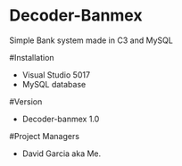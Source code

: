 # Decoder-Banmex
Simple Bank system made in C3 and MySQL 

#Installation
- Visual Studio 5017
- MySQL database

#Version
- Decoder-banmex 1.0

#Project Managers
- David Garcia aka Me.
